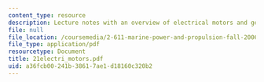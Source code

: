 ```yaml
---
content_type: resource
description: Lecture notes with an overview of electrical motors and generators.
file: null
file_location: /coursemedia/2-611-marine-power-and-propulsion-fall-2006/a36fcb00241b38617ae1d18160c320b2_21electri_motors.pdf
file_type: application/pdf
resourcetype: Document
title: 21electri_motors.pdf
uid: a36fcb00-241b-3861-7ae1-d18160c320b2
---
```

